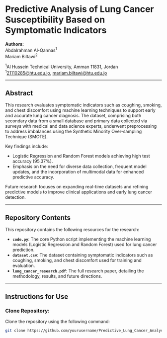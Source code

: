 # Predictive Analysis of Lung Cancer Susceptibility Based on Symptomatic Indicators

**Authors:**  
Abdalrahman Al-Qannas<sup>1</sup>  
Mariam Biltawi<sup>2</sup>  

<sup>1</sup>Al Hussein Technical University, Amman 11831, Jordan  
<sup>1</sup>[21110285@htu.edu.jo](mailto:21110285@htu.edu.jo), [mariam.biltawi@htu.edu.jo](mailto:mariam.biltawi@htu.edu.jo)

---

## Abstract

This research evaluates symptomatic indicators such as coughing, smoking, and chest discomfort using machine learning techniques to support early and accurate lung cancer diagnosis. The dataset, comprising both secondary data from a small database and primary data collected via surveys with medical and data science experts, underwent preprocessing to address imbalances using the Synthetic Minority Over-sampling Technique (SMOTE).

Key findings include:  
- Logistic Regression and Random Forest models achieving high test accuracy (95.37%).  
- Emphasis on the need for diverse data collection, frequent model updates, and the incorporation of multimodal data for enhanced predictive accuracy.

Future research focuses on expanding real-time datasets and refining predictive models to improve clinical applications and early lung cancer detection.

---

## Repository Contents

This repository contains the following resources for the research:

- **`code.py`**: The core Python script implementing the machine learning models (Logistic Regression and Random Forest) used for lung cancer prediction.
- **`dataset.csv`**: The dataset containing symptomatic indicators such as coughing, smoking, and chest discomfort used for training and evaluation.
- **`lung_cancer_research.pdf`**: The full research paper, detailing the methodology, results, and future directions.

---

## Instructions for Use

### Clone Repository:
Clone the repository using the following command:  
```bash
git clone https://github.com/yourusername/Predictive_Lung_Cancer_Analysis.git
